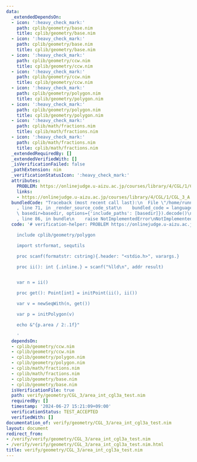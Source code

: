 ```yaml
---
data:
  _extendedDependsOn:
  - icon: ':heavy_check_mark:'
    path: cplib/geometry/base.nim
    title: cplib/geometry/base.nim
  - icon: ':heavy_check_mark:'
    path: cplib/geometry/base.nim
    title: cplib/geometry/base.nim
  - icon: ':heavy_check_mark:'
    path: cplib/geometry/ccw.nim
    title: cplib/geometry/ccw.nim
  - icon: ':heavy_check_mark:'
    path: cplib/geometry/ccw.nim
    title: cplib/geometry/ccw.nim
  - icon: ':heavy_check_mark:'
    path: cplib/geometry/polygon.nim
    title: cplib/geometry/polygon.nim
  - icon: ':heavy_check_mark:'
    path: cplib/geometry/polygon.nim
    title: cplib/geometry/polygon.nim
  - icon: ':heavy_check_mark:'
    path: cplib/math/fractions.nim
    title: cplib/math/fractions.nim
  - icon: ':heavy_check_mark:'
    path: cplib/math/fractions.nim
    title: cplib/math/fractions.nim
  _extendedRequiredBy: []
  _extendedVerifiedWith: []
  _isVerificationFailed: false
  _pathExtension: nim
  _verificationStatusIcon: ':heavy_check_mark:'
  attributes:
    PROBLEM: https://onlinejudge.u-aizu.ac.jp/courses/library/4/CGL/1/CGL_3_A
    links:
    - https://onlinejudge.u-aizu.ac.jp/courses/library/4/CGL/1/CGL_3_A
  bundledCode: "Traceback (most recent call last):\n  File \"/home/runner/.local/lib/python3.10/site-packages/onlinejudge_verify/documentation/build.py\"\
    , line 71, in _render_source_code_stat\n    bundled_code = language.bundle(stat.path,\
    \ basedir=basedir, options={'include_paths': [basedir]}).decode()\n  File \"/home/runner/.local/lib/python3.10/site-packages/onlinejudge_verify/languages/nim.py\"\
    , line 86, in bundle\n    raise NotImplementedError\nNotImplementedError\n"
  code: '# verification-helper: PROBLEM https://onlinejudge.u-aizu.ac.jp/courses/library/4/CGL/1/CGL_3_A

    include cplib/geometry/polygon

    import strformat, sequtils

    proc scanf(formatstr: cstring){.header: "<stdio.h>", varargs.}

    proc ii(): int {.inline.} = scanf("%lld\n", addr result)


    var n = ii()

    proc get(): Point[int] = initPoint(ii(), ii())

    var v = newSeqWith(n, get())

    var p = initPolygon(v)

    echo &"{p.area / 2:.1f}"

    '
  dependsOn:
  - cplib/geometry/ccw.nim
  - cplib/geometry/ccw.nim
  - cplib/geometry/polygon.nim
  - cplib/geometry/polygon.nim
  - cplib/math/fractions.nim
  - cplib/math/fractions.nim
  - cplib/geometry/base.nim
  - cplib/geometry/base.nim
  isVerificationFile: true
  path: verify/geometry/CGL_3/area_int_cgl3a_test.nim
  requiredBy: []
  timestamp: '2024-06-27 15:21:09+09:00'
  verificationStatus: TEST_ACCEPTED
  verifiedWith: []
documentation_of: verify/geometry/CGL_3/area_int_cgl3a_test.nim
layout: document
redirect_from:
- /verify/verify/geometry/CGL_3/area_int_cgl3a_test.nim
- /verify/verify/geometry/CGL_3/area_int_cgl3a_test.nim.html
title: verify/geometry/CGL_3/area_int_cgl3a_test.nim
---
```

